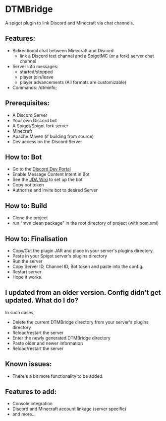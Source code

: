 # DTMBridge
A spigot plugin to link Discord and Minecraft via chat channels.

## Features:
- Bidirectional chat between Minecraft and Discord
  - link a Discord text channel and a SpigotMC (or a fork) server chat channel
- Server info messages:
  - started/stopped 
  - player join/leave
  - player advancements (All formats are customizable)
- Commands: /dtminfo;

## Prerequisites:
- A Discord Server
- Your own Discord bot 
- A Spigot/Spigot fork server
- Minecraft
- Apache Maven (if building from source)
- Dev access on the Discord Server

## How to: Bot
- Go to the [Discord Dev Portal](https://discord.com/developers/docs/intro)
- Enable Message Content Intent in Bot
- See the [JDA Wiki](https://jda.wiki/using-jda/getting-started/#creating-a-discord-bot) to set up the bot
- Copy bot token
- Authorise and invite bot to desired Server


## How to: Build
- Clone the project 
- run "mvn clean package" in the root directory of project (with pom.xml)

## How to: Finalisation
- Copy/Cut the plugin JAR and place in your server's plugins directory.
- Paste in your Spigot server's plugins directory
- Run the server
- Copy Server ID, Channel ID, Bot token and paste into the config.
- Restart server
- Hope it works.

## I updated from an older version. Config didn't get updated. What do I do?
In such cases, 
- Delete the current DTMBridge directory from your server's plugins directory
- Reload/restart the server
- Enter the newly generated DTMBridge directory
- Paste older and newer information
- Reload/restart the server

## Known issues:
- There's a bit more functionality to be added.

## Features to add:
- Console integration 
- Discord and Minecraft account linkage (server specific)
- and more...
